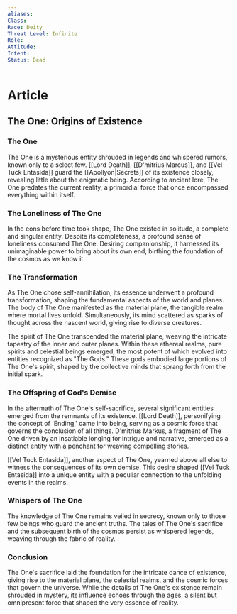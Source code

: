 ```yaml
---
aliases: 
Class: 
Race: Deity
Threat Level: Infinite
Role: 
Attitude: 
Intent: 
Status: Dead
---
```


# Article
## The One: Origins of Existence

### The One

The One is a mysterious entity shrouded in legends and whispered rumors, known only to a select few. [[Lord Death]], [[D'mitrius Marcus]], and [[Vel Tuck Entasida]] guard the [[Apollyon|Secrets]] of its existence closely, revealing little about the enigmatic being. According to ancient lore, The One predates the current reality, a primordial force that once encompassed everything within itself.

### The Loneliness of The One

In the eons before time took shape, The One existed in solitude, a complete and singular entity. Despite its completeness, a profound sense of loneliness consumed The One. Desiring companionship, it harnessed its unimaginable power to bring about its own end, birthing the foundation of the cosmos as we know it.

### The Transformation

As The One chose self-annihilation, its essence underwent a profound transformation, shaping the fundamental aspects of the world and planes. The body of The One manifested as the material plane, the tangible realm where mortal lives unfold. Simultaneously, its mind scattered as sparks of thought across the nascent world, giving rise to diverse creatures.

The spirit of The One transcended the material plane, weaving the intricate tapestry of the inner and outer planes. Within these ethereal realms, pure spirits and celestial beings emerged, the most potent of which evolved into entities recognized as "The Gods." These gods embodied large portions of The One's spirit, shaped by the collective minds that sprang forth from the initial spark.

### The Offspring of God's Demise

In the aftermath of The One's self-sacrifice, several significant entities emerged from the remnants of its existence. [[Lord Death]], personifying the concept of 'Ending,' came into being, serving as a cosmic force that governs the conclusion of all things. D'mitrius Markus, a fragment of The One driven by an insatiable longing for intrigue and narrative, emerged as a distinct entity with a penchant for weaving compelling stories.

[[Vel Tuck Entasida]], another aspect of The One, yearned above all else to witness the consequences of its own demise. This desire shaped [[Vel Tuck Entasida]] into a unique entity with a peculiar connection to the unfolding events in the realms.

### Whispers of The One

The knowledge of The One remains veiled in secrecy, known only to those few beings who guard the ancient truths. The tales of The One's sacrifice and the subsequent birth of the cosmos persist as whispered legends, weaving through the fabric of reality.

### Conclusion

The One's sacrifice laid the foundation for the intricate dance of existence, giving rise to the material plane, the celestial realms, and the cosmic forces that govern the universe. While the details of The One's existence remain shrouded in mystery, its influence echoes through the ages, a silent but omnipresent force that shaped the very essence of reality.